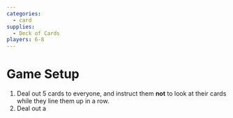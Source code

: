 ```yaml
---
categories:
  - card
supplies:
  - Deck of Cards
players: 6-8
---
```


# Game Setup

1. Deal out 5 cards to everyone, and instruct them **not** to look at their cards while they line them up in a row.
2. Deal out a
